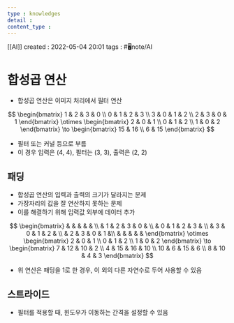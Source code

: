 ```yaml
---
type : knowledges
detail : 
content_type :
---
```


[[AI]]
created : 2022-05-04 20:01
tags : #🖥️note/AI

# 합성곱 연산
- 합성곱 연산은 이미지 처리에서 필터 연산

$$
\begin{bmatrix}
1 & 2 & 3 & 0 \\
0 & 1 & 2 & 3 \\
3 & 0 & 1 & 2 \\
2 & 3 & 0 & 1
\end{bmatrix}
\otimes
\begin{bmatrix}
2 & 0 & 1 \\
0 & 1 & 2 \\
1 & 0 & 2
\end{bmatrix}
\to
\begin{bmatrix}
15 & 16 \\
6 & 15
\end{bmatrix}
$$

- 필터 또는 커널 등으로 부름
- 이 경우 입력은 (4, 4), 필터는 (3, 3), 출력은 (2, 2)

## 패딩
- 합성곱 연산의 입력과 출력의 크기가 달라지는 문제
- 가장자리의 값을 잘 연산하지 못하는 문제
- 이를 해결하기 위해 입력값 외부에 데이터 추가

$$
\begin{bmatrix}
& & & & & \\
& 1 & 2 & 3 & 0 & \\
& 0 & 1 & 2 & 3 & \\
& 3 & 0 & 1 & 2 & \\
& 2 & 3 & 0 & 1 &\\
& & & & & 
\end{bmatrix}
\otimes
\begin{bmatrix}
2 & 0 & 1 \\
0 & 1 & 2 \\
1 & 0 & 2
\end{bmatrix}
\to
\begin{bmatrix}
7 & 12 & 10 & 2 \\
4 & 15 & 16 & 10 \\
10 & 6 & 15 & 6 \\
8 & 10 & 4 & 3
\end{bmatrix}
$$

- 위 연산은 패딩을 1로 한 경우, 이 외의 다른 자연수로 두어 사용할 수 있음

## 스트라이드
- 필터를 적용할 때, 윈도우가 이동하는 간격을 설정할 수 있음 
